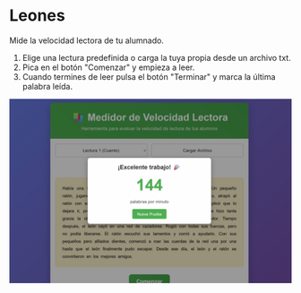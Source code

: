 # Leones
Mide la velocidad lectora de tu alumnado.

1) Elige una lectura predefinida o carga la tuya propia desde un archivo txt.
2) Pica en el botón "Comenzar" y empieza a leer.
3) Cuando termines de leer pulsa el botón "Terminar" y marca la última palabra leída.

![Screenshot](https://github.com/introlinux/leones/blob/main/screenshot1.jpg)

